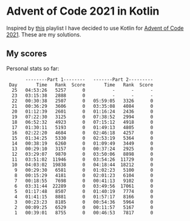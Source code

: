 Advent of Code 2021 in Kotlin
=============================

Inspired by [this](https://www.youtube.com/playlist?list=PLlFc5cFwUnmwfLRLvIM7aV7s73eSTL005) playlist I have decided to use Kotlin for [Advent of Code 2021](https://adventofcode.com/2021). These are my solutions. 


My scores
--------

Personal stats so far:

           --------Part 1--------   -------Part 2---------
     Day       Time   Rank  Score       Time   Rank  Score
      25   04:53:26   5257      0          -      -      -
      23   03:15:38   2888      0          -      -      -
      22   00:30:38   2507      0   05:59:05   3326      0
      21   00:36:29   3606      0   03:35:08   4084      0
      20   01:12:39   2601      0   01:16:24   2436      0
      19   07:22:30   3125      0   07:38:52   2994      0
      18   06:52:32   4923      0   07:15:12   4918      0
      17   01:30:11   5193      0   01:49:13   4805      0
      16   02:22:20   4684      0   02:46:18   4257      0
      15   01:34:25   5330      0   02:53:19   5364      0
      14   00:38:19   6260      0   01:09:49   3449      0
      13   00:29:10   3157      0   00:37:24   2925      0
      12   03:29:07   9870      0   03:50:06   8898      0
      11   03:51:02  11946      0   03:54:26  11729      0
      10   04:03:02  19838      0   04:18:44  18212      0
       9   00:29:30   6581      0   01:02:23   5100      0
       8   00:15:29   4181      0   02:01:23   6104      0
       7   00:18:55   7698      0   00:41:13   9102      0
       6   03:31:44  22289      0   03:49:56  17061      0
       5   01:17:48   8507      0   01:40:19   7774      0
       4   01:41:15   8881      0   01:57:17   8166      0
       3   00:23:23   8185      0   00:54:36   5964      0
       2   00:09:25   6529      0   00:11:57   5167      0
       1   00:39:01   8755      0   00:46:53   7817      0
